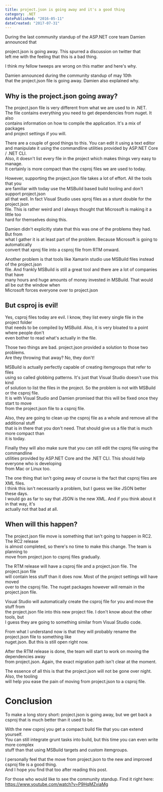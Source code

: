 ```yaml
---
title: project.json is going away and it's a good thing
category: .NET
datePublished: "2016-05-11"
dateCreated: "2017-07-31"
---
```


<!--kg-card-begin: markdown--><p>During the last community standup of the ASP.NET core team Damien announced that<br>

project.json is going away. This spurred a discussion on twitter that<br>
left me with the feeling that this is a bad thing.</p>

<p>I think my fellow tweeps are wrong on this matter and here's why.</p>
<!-- more -->
<p>Damien announced during the community standup of may 10th<br>
that the project.json file is going away. Damien also explained why.</p>
<h2 id="whyistheprojectjsongoingaway">Why is the project.json going away?</h2>
<p>The project.json file is very different from what we are used to in .NET.<br>
The file contains everything you need to get dependencies from nuget. It also<br>
contains information on how to compile the application. It's a mix of packages<br>
and project settings if you will.</p>
<p>There are a couple of good things to this. You can edit it using a text editor<br>
and manipulate it using the commandline utilities provided by ASP.NET Core / .NET CLI.<br>
Also, it doesn't list every file in the project which makes things very easy to manage.<br>
It certainly is more compact than the csproj files we are used to today.</p>
<p>However, supporting the project.json file takes a lot of effort. All the tools that you<br>
are familiar with today use the MSBuild based build tooling and don't support project.json<br>
all that well. In fact Visual Studio uses xproj files as a stunt double for the project.json<br>
file. This is rather weird and I always thought that Microsoft is making it a little too<br>
hard for themselves doing this.</p>
<p>Damien didn't explicitly state that this was one of the problems they had. But from<br>
what I gather it is at least part of the problem. Because Microsoft is going to automatically<br>
convert that xproj file into a csproj file from RTM onward.</p>
<p>Another problem is that tools like Xamarin studio use MSBuild files instead of the project.json<br>
file. And frankly MSBuild is still a great tool and there are a lot of companies that have<br>
many hours and huge amounts of money invested in MSBuild. That would all be out the window when<br>
Microsoft forces everyone over to project.json</p>
<h2 id="butcsprojisevil">But csproj is evil!</h2>
<p>Yes, csproj files today are evil. I know, they list every single file in the project folder<br>
that needs to be compiled by MSBuild. Also, it is very bloated to a point where people don't<br>
even bother to read what's actually in the file.</p>
<p>Those two things are bad. project.json provided a solution to those two problems.<br>
Are they throwing that away? No, they don't!</p>
<p>MSBuild is actually perfectly capable of creating itemgroups that refer to files<br>
using so called globbing patterns. It's just that Visual Studio doesn't use this kind<br>
of solution to list the files in the project. So the problem is not with MSBuild or the csproj file.<br>
It is with Visual Studio and Damien promised that this will be fixed once they start to move<br>
from the project.json file to a csproj file.</p>
<p>Also, they are going to clean up the csproj file as a whole and remove all the additional stuff<br>
that is in there that you don't need. That should give us a file that is much more compact than<br>
it is today.</p>
<p>Finally they will also make sure that you can still edit the csproj file using the commandline<br>
utilities provided by ASP.NET Core and the .NET CLI. This should help everyone who is developing<br>
from Mac or Linux too.</p>
<p>The one thing that isn't going away of course is the fact that csproj files are XML files.<br>
I think this isn't necessarily a problem, but I guess we like JSON better these days.<br>
I would go as far to say that JSON is the new XML. And if you think about it in that way, it's<br>
actually not that bad at all.</p>
<h2 id="whenwillthishappen">When will this happen?</h2>
<p>The project.json file move is something that isn't going to happen in RC2. The RC2 release<br>
is almost completed, so there's no time to make this change. The team is planning to<br>
move from project.json to csproj files gradually.</p>
<p>The RTM release will have a csproj file and a project.json file. The project.json file<br>
will contain less stuff than it does now. Most of the project settings will have moved<br>
over to the csproj file. The nuget packages however will remain in the project.json file.</p>
<p>Visual Studio will automatically create the csproj file for you and move the stuff from<br>
the project.json file into this new project file. I don't know about the other tools, but<br>
I guess they are going to something similar from Visual Studio code.</p>
<p>From what I understand now is that they will probably rename the project.json file to something like<br>
nuget.json. But this is still open right now.</p>
<p>After the RTM release is done, the team will start to work on moving the dependencies away<br>
from project.json. Again, the exact migration path isn't clear at the moment.</p>
<p>The essence of all this is that the project.json will not be gone over night. Also, the tooling<br>
will help you ease the pain of moving from project.json to a csproj file.</p>
<h1 id="conclusion">Conclusion</h1>
<p>To make a long story short: project.json is going away, but we get back a<br>
csproj that is much better than it used to be.</p>
<p>With the new csproj you get a compact build file that you can extend yourself.<br>
You can still integrate grunt tasks into build, but this time you can even write more complex<br>
stuff than that using MSBuild targets and custom itemgroups.</p>
<p>I personally feel that the move from project.json to the new and improved csproj file is a good thing.<br>
And I hope you find that too after reading this post.</p>
<p>For those who would like to see the community standup. Find it right here: <a href="https://www.youtube.com/watch?v=P9HqMZviaMg">https://www.youtube.com/watch?v=P9HqMZviaMg</a></p>
<!--kg-card-end: markdown-->

